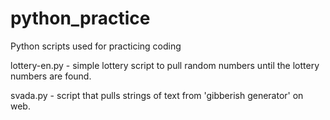 # python_practice
Python scripts used for practicing coding

lottery-en.py - simple lottery script to pull random numbers until the lottery numbers are found.

svada.py - script that pulls strings of text from 'gibberish generator' on web.
